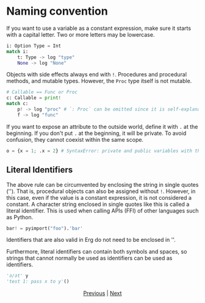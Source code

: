 # Naming convention

If you want to use a variable as a constant expression, make sure it starts with a capital letter. Two or more letters may be lowercase.

```python
i: Option Type = Int
match i:
    t: Type -> log "type"
    None -> log "None"
```

Objects with side effects always end with `!`. Procedures and procedural methods, and mutable types.
However, the `Proc` type itself is not mutable.

```python
# Callable == Func or Proc
c: Callable = print!
match c:
    p! -> log "proc" # `: Proc` can be omitted since it is self-explanatory
    f -> log "func"
```

If you want to expose an attribute to the outside world, define it with `.` at the beginning. If you don't put `.` at the beginning, it will be private. To avoid confusion, they cannot coexist within the same scope.

```python
o = {x = 1; .x = 2} # SyntaxError: private and public variables with the same name cannot coexist
```

## Literal Identifiers

The above rule can be circumvented by enclosing the string in single quotes (''). That is, procedural objects can also be assigned without `!`. However, in this case, even if the value is a constant expression, it is not considered a constant.
A character string enclosed in single quotes like this is called a literal identifier.
This is used when calling APIs (FFI) of other languages ​​such as Python.

```python
bar! = pyimport("foo").'bar'
```

Identifiers that are also valid in Erg do not need to be enclosed in ''.

Furthermore, literal identifiers can contain both symbols and spaces, so strings that cannot normally be used as identifiers can be used as identifiers.

```python
'∂/∂t' y
'test 1: pass x to y'()
```

<p align='center'>
    <a href='./19_visibility.md'>Previous</a> | <a href='./21_lambda.md'>Next</a>
</p>